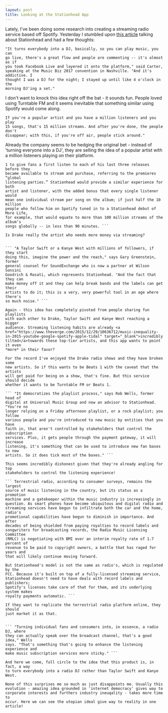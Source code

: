 ```yaml
---  
layout: post  
title: Looking at the Stationhead App  
---
```


Lately, I've been doing some research into creating a streaming radio service
based off Spotify. Yesterday I stumbled upon <a
href="http://www.billboard.com/articles/business/7842255/stationhead-new-app-spotify-music-industry-streaming" target="_blank">this article</a> talking
about Stationhead and had a few thoughts:


``` 
"It turns everybody into a DJ, basically, so you can play music, you can
go live, there's a great flow and people are commenting -- it's almost as if
you took Facebook Live and layered it onto the platform," said Carter,
speaking at the Music Biz 2017 convention in Nashville. "And it's addictive. I
thought I was a DJ for the night; I stayed up until like 4 o'clock in the
morning DJ'ing a set." 
```

I don't want to knock this idea right off the bat - it sounds fun. People
loved using Turntable FM and it seems inevitable that something similar using
Spotify would come along.


``` 
If you're a popular artist and you have a million listeners and you play
15 songs, that's 15 million streams. And after you're done, the people don't
disappear; with this, if you're off air, people stick around." 
```

Already the company seems to be hedging the original bet - instead of 'turning
everyone into a DJ', they are selling the idea of a popular artist with a
million listeners playing on their platform.


``` Drake, for example, has used his OVO Sound radio station on Apple’s Beats
1 to give fans a first listen to each of his last three releases before they
became available to stream and purchase, referring to the premieres “global
listening parties.” Stationhead would provide a similar experience for both
artist and listener, with the added bonus that every single listener would
mean one individual stream per song on the album; if just half the 10 million
people who follow him on Spotify tuned in to a Stationhead debut of More Life,
for example, that would equate to more than 100 million streams of the album’s
songs globally -- in less than 90 minutes. ```

Is Drake really the artist who needs more money via streaming?


``` "A Taylor Swift or a Kanye West with millions of followers, if they start
doing this, imagine the power and the reach," says Gary Greenstein, former
general counsel for SoundExchange who is now a partner at Wilson Sonsini
Goodrich & Rosati, which represents Stationhead. "And the fact that they can
make money off it and they can help break bands and the labels can get their
artists to do it; this is a very, very powerful tool in an age where there's
so much noise." ```

Again - this idea has completely pivoted from people sharing fun playlists
with each other to Drake, Taylor Swift and Kanye West reaching a bigger
audience. Streaming listening habits are already <a
href="https://www.theverge.com/2015/12/29/10636712/music-inequality-in-2015-youtube-google-spotify-apple-tidal" target="_blank">incredibly
tilted</a>towards these top-tier artists, and this app wants to point it even
*more* in their favor?

For the record I've enjoyed the Drake radio shows and they have broken some
new artists. So if this wants to be Beats 1 with the caveat that the artists
will get paid for being on a show, that's fine. But this service should decide
whether it wants to be Turntable FM or Beats 1.

``` "It democratizes the playlist process," says Rob Wells, former head of
digital at Universal Music Group and now an advisor to Stationhead. "You're no
longer relying on a Friday afternoon playlist, or a rock playlist; you follow
various people and you're introduced to new music by entities that you have
faith in, that aren't controlled by stakeholders that control the subscription
services. Plus, it gets people through the payment gateway, it will increase
listening, it's something that can be used to introduce new fan bases to new
artists. So it does tick most of the boxes." ```

This seems incredibly dishonest given that they're already angling for top
stakeholders to control the listening experience!

``` Terrestrial radio, according to consumer surveys, remains the largest
source of music listening in the country, but its status as a promotion
machine and a gatekeeper within the music industry is increasingly in
question. As smart phones have become ubiquitous and digital radio and
streaming services have begun to infiltrate both the car and the home, radio's
promotional capabilities have begun to diminish in importance. And after
decades of being shielded from paying royalties to record labels and
songwriters for broadcasting records, the Radio Music Licensing Committee
(RMLC) is negotiating with BMI over an interim royalty rate of 1.7 percent of
revenue to be paid to copyright owners, a battle that has raged for years and
that will likely continue moving forward.

But Stationhead's model is not the same as radio's, which is regulated by the
FCC. Because it's built on top of a fully-licensed streaming service,
Stationhead doesn't need to have deals with record labels and publishers;
Spotify's licenses take care of that for them, and its underlying system makes
royalty payments automatic. ```

If they want to replicate the terrestrial radio platform online, they should
just market it as that.


``` "Turning individual fans and consumers into, in essence, a radio DJ, where
they can actually speak over the broadcast channel, that's a good idea," Wells
says. "That's something that's going to enhance the listening experience and
make music subscription services more sticky." ```

And here we come, full circle to the idea that this product is, in fact, a way
to turn everybody into a radio DJ rather than Taylor Swift and Kanye West.

None of this surprises me so much as just disappoints me. Usually this
evolution - amazing idea grounded in 'internet democracy' gives way to
corporate interests and furthers industry ineuqality - takes more time to
occur. Here we can see the utopian ideal give way to reality in one article!



